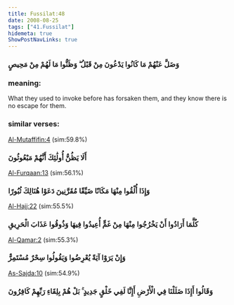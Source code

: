```yaml
---
title: Fussilat:48
date: 2008-08-25
tags: ["41.Fussilat"]
hidemeta: true 
ShowPostNavLinks: true 
---
```

### وَضَلَّ عَنْهُمْ مَا كَانُوا يَدْعُونَ مِنْ قَبْلُ ۖ وَظَنُّوا مَا لَهُمْ مِنْ مَحِيصٍ
### meaning: 
What they used to invoke before has forsaken them, and they know there is no escape for them.
### similar verses: 

[Al-Mutaffifin:4](/83/4) (sim:59.8%)

### أَلَا يَظُنُّ أُولَٰئِكَ أَنَّهُمْ مَبْعُوثُونَ

[Al-Furqaan:13](/25/13) (sim:56.1%)

### وَإِذَا أُلْقُوا مِنْهَا مَكَانًا ضَيِّقًا مُقَرَّنِينَ دَعَوْا هُنَالِكَ ثُبُورًا

[Al-Hajj:22](/22/22) (sim:55.5%)

### كُلَّمَا أَرَادُوا أَنْ يَخْرُجُوا مِنْهَا مِنْ غَمٍّ أُعِيدُوا فِيهَا وَذُوقُوا عَذَابَ الْحَرِيقِ

[Al-Qamar:2](/54/2) (sim:55.3%)

### وَإِنْ يَرَوْا آيَةً يُعْرِضُوا وَيَقُولُوا سِحْرٌ مُسْتَمِرٌّ

[As-Sajda:10](/32/10) (sim:54.9%)

### وَقَالُوا أَإِذَا ضَلَلْنَا فِي الْأَرْضِ أَإِنَّا لَفِي خَلْقٍ جَدِيدٍ ۚ بَلْ هُمْ بِلِقَاءِ رَبِّهِمْ كَافِرُونَ
